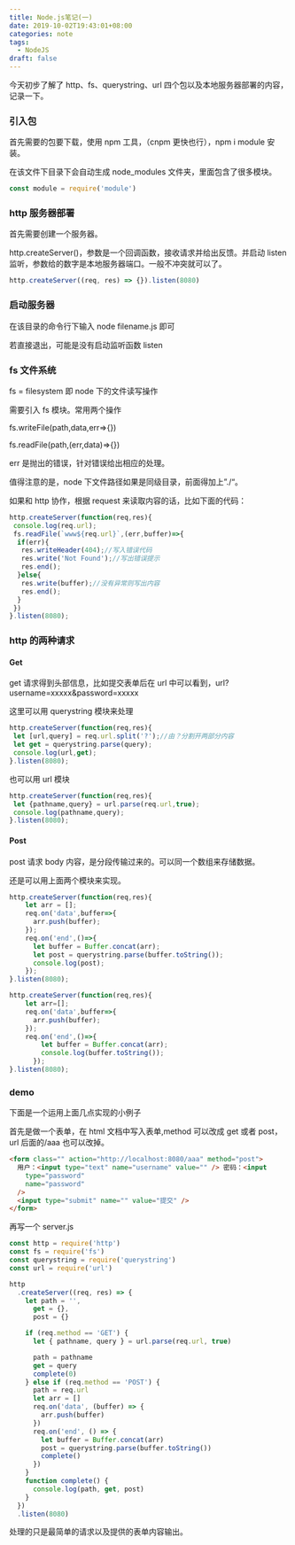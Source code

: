 ```yaml
---
title: Node.js笔记(一)
date: 2019-10-02T19:43:01+08:00
categories: note
tags:
  - NodeJS
draft: false
---
```


今天初步了解了 http、fs、querystring、url 四个包以及本地服务器部署的内容，记录一下。

### 引入包

首先需要的包要下载，使用 npm 工具，（cnpm 更快也行），npm i module 安装。

在该文件下目录下会自动生成 node_modules 文件夹，里面包含了很多模块。

<!--more-->

```javascript
const module = require('module')
```

### http 服务器部署

首先需要创建一个服务器。

http.createServer()，参数是一个回调函数，接收请求并给出反馈。并启动 listen 监听，参数给的数字是本地服务器端口。一般不冲突就可以了。

```javascript
http.createServer((req, res) => {}).listen(8080)
```

### 启动服务器

在该目录的命令行下输入 node filename.js 即可

若直接退出，可能是没有启动监听函数 listen

### fs 文件系统

fs = filesystem 即 node 下的文件读写操作

需要引入 fs 模块。常用两个操作

fs.writeFile(path,data,err=>{})

fs.readFile(path,(err,data)=>{})

err 是抛出的错误，针对错误给出相应的处理。

值得注意的是，node 下文件路径如果是同级目录，前面得加上”./“。

如果和 http 协作，根据 request 来读取内容的话，比如下面的代码：

```javascript
http.createServer(function(req,res){
 console.log(req.url);
 fs.readFile(`www${req.url}`,(err,buffer)=>{
  if(err){
   res.writeHeader(404);//写入错误代码
   res.write('Not Found');//写出错误提示
   res.end();
  }else{
   res.write(buffer);//没有异常则写出内容
   res.end();
  }
 })
}.listen(8080);
```

### http 的两种请求

#### Get

get 请求得到头部信息，比如提交表单后在 url 中可以看到，url?username=xxxxx&password=xxxxx

这里可以用 querystring 模块来处理

```javascript
http.createServer(function(req,res){
 let [url,query] = req.url.split('?');//由？分割开两部分内容
 let get = querystring.parse(query);
 console.log(url,get);
}.listen(8080);
```

也可以用 url 模块

```javascript
http.createServer(function(req,res){
 let {pathname,query} = url.parse(req.url,true);
 console.log(pathname,query);
}.listen(8080);
```

#### Post

post 请求 body 内容，是分段传输过来的。可以同一个数组来存储数据。

还是可以用上面两个模块来实现。

```javascript
http.createServer(function(req,res){
    let arr = [];
    req.on('data',buffer=>{
      arr.push(buffer);
    });
    req.on('end',()=>{
      let buffer = Buffer.concat(arr);
      let post = querystring.parse(buffer.toString());
      console.log(post);
    });
}.listen(8080);
```

```javascript
http.createServer(function(req,res){
    let arr=[];
    req.on('data',buffer=>{
      arr.push(buffer);
    });
    req.on('end',()=>{
        let buffer = Buffer.concat(arr);
        console.log(buffer.toString());
      });
}.listen(8080);
```

### demo

下面是一个运用上面几点实现的小例子

首先是做一个表单，在 html 文档中写入表单,method 可以改成 get 或者 post，url 后面的/aaa 也可以改掉。

```html
<form class="" action="http://localhost:8080/aaa" method="post">
  用户：<input type="text" name="username" value="" /> 密码：<input
    type="password"
    name="password"
  />
  <input type="submit" name="" value="提交" />
</form>
```

再写一个 server.js

```javascript
const http = require('http')
const fs = require('fs')
const querystring = require('querystring')
const url = require('url')

http
  .createServer((req, res) => {
    let path = '',
      get = {},
      post = {}

    if (req.method == 'GET') {
      let { pathname, query } = url.parse(req.url, true)

      path = pathname
      get = query
      complete(0)
    } else if (req.method == 'POST') {
      path = req.url
      let arr = []
      req.on('data', (buffer) => {
        arr.push(buffer)
      })
      req.on('end', () => {
        let buffer = Buffer.concat(arr)
        post = querystring.parse(buffer.toString())
        complete()
      })
    }
    function complete() {
      console.log(path, get, post)
    }
  })
  .listen(8080)
```

处理的只是最简单的请求以及提供的表单内容输出。
